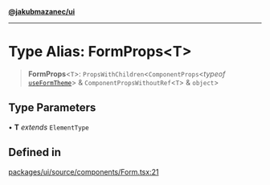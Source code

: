 [**@jakubmazanec/ui**](../README.md)

---

# Type Alias: FormProps\<T\>

> **FormProps**\<`T`\>: `PropsWithChildren`\<`ComponentProps`\<_typeof_
> [`useFormTheme`](../functions/useFormTheme.md)\> & `ComponentPropsWithoutRef`\<`T`\> & `object`\>

## Type Parameters

• **T** _extends_ `ElementType`

## Defined in

[packages/ui/source/components/Form.tsx:21](https://github.com/jakubmazanec/tools/blob/92d3fc1374d1ad6d45198d05d061e0f856a89434/packages/ui/source/components/Form.tsx#L21)
